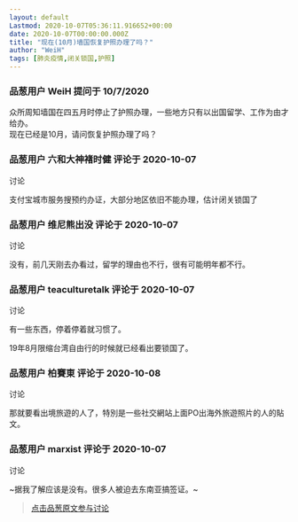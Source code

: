 ```yaml
---
layout: default
Lastmod: 2020-10-07T05:36:11.916652+00:00
date: 2020-10-07T00:00:00.000Z
title: "现在(10月)墙国恢复护照办理了吗？"
author: "WeiH"
tags: [肺炎疫情,闭关锁国,护照]
---
```



### 品葱用户 **WeiH** 提问于 10/7/2020
    
众所周知墙国在四五月时停止了护照办理，一些地方只有以出国留学、工作为由才给办。  
现在已经是10月，请问恢复护照办理了吗？
    
                

### 品葱用户 **六和大神褚时健** 评论于 2020-10-07
讨论

        
支付宝城市服务搜预约办证，大部分地区依旧不能办理，估计闭关锁国了
        
                

### 品葱用户 **维尼熊出没** 评论于 2020-10-07
讨论

        
没有，前几天刚去办看过，留学的理由也不行，很有可能明年都不行。
        
                

### 品葱用户 **teaculturetalk** 评论于 2020-10-07
讨论

        
有一些东西，停着停着就习惯了。  
  
19年8月限缩台湾自由行的时候就已经看出要锁国了。
        
                

### 品葱用户 **柏賽東** 评论于 2020-10-08
讨论

        
那就要看出境旅遊的人了，特別是一些社交網站上面PO出海外旅遊照片的人的貼文。
        
                

### 品葱用户 **marxist** 评论于 2020-10-07
讨论

        
~据我了解应该是没有。很多人被迫去东南亚搞签证。~
        
                





> [点击品葱原文参与讨论](https://pincong.rocks/question/31870)

